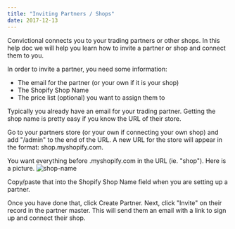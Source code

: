 ```yaml
---
title: "Inviting Partners / Shops"
date: 2017-12-13
---
```


Convictional connects you to your trading partners or other shops. In this help doc we will help you learn how to invite a partner or shop and connect them to you.

In order to invite a partner, you need some information: 
* The email for the partner (or your own if it is your shop)
* The Shopify Shop Name
* The price list (optional) you want to assign them to

Typically you already have an email for your trading partner. Getting the shop name is pretty easy if you know the URL of their store. 

Go to your partners store (or your own if connecting your own shop) and add "/admin" to the end of the URL. A new URL for the store will appear in the format: shop.myshopify.com.

You want everything before .myshopify.com in the URL (ie. "shop"). Here is a picture. 
![shop-name](https://https://raw.githubusercontent.com/rogerkirkness/convictional-help/blob/master/assets/images/shop-name.png?raw=true)

Copy/paste that into the Shopify Shop Name field when you are setting up a partner.

Once you have done that, click Create Partner. Next, click "Invite" on their record in the partner master. This will send them an email with a link to sign up and connect their shop.